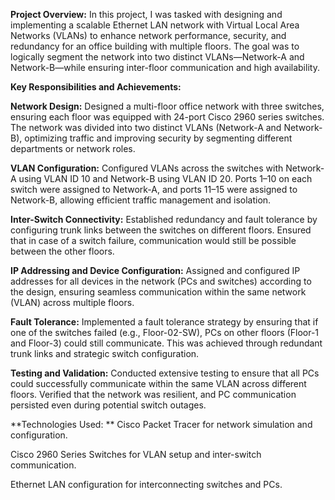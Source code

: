 **Project Overview:**
In this project, I was tasked with designing and implementing a scalable Ethernet LAN network with Virtual Local Area Networks (VLANs) to enhance network performance, security, and redundancy for an office building with multiple floors. The goal was to logically segment the network into two distinct VLANs—Network-A and Network-B—while ensuring inter-floor communication and high availability.

**Key Responsibilities and Achievements:**

**Network Design:**
Designed a multi-floor office network with three switches, ensuring each floor was equipped with 24-port Cisco 2960 series switches. The network was divided into two distinct VLANs (Network-A and Network-B), optimizing traffic and improving security by segmenting different departments or network roles.

**VLAN Configuration:**
Configured VLANs across the switches with Network-A using VLAN ID 10 and Network-B using VLAN ID 20. Ports 1–10 on each switch were assigned to Network-A, and ports 11–15 were assigned to Network-B, allowing efficient traffic management and isolation.

**Inter-Switch Connectivity:**
Established redundancy and fault tolerance by configuring trunk links between the switches on different floors. Ensured that in case of a switch failure, communication would still be possible between the other floors.

**IP Addressing and Device Configuration:**
Assigned and configured IP addresses for all devices in the network (PCs and switches) according to the design, ensuring seamless communication within the same network (VLAN) across multiple floors.

**Fault Tolerance:**
Implemented a fault tolerance strategy by ensuring that if one of the switches failed (e.g., Floor-02-SW), PCs on other floors (Floor-1 and Floor-3) could still communicate. This was achieved through redundant trunk links and strategic switch configuration.

**Testing and Validation:**
Conducted extensive testing to ensure that all PCs could successfully communicate within the same VLAN across different floors. Verified that the network was resilient, and PC communication persisted even during potential switch outages.

**Technologies Used:
**
Cisco Packet Tracer for network simulation and configuration.

Cisco 2960 Series Switches for VLAN setup and inter-switch communication.

Ethernet LAN configuration for interconnecting switches and PCs.
